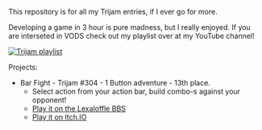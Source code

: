 This repository is for all my Trijam entries, if I ever go for more.

Developing a game in 3 hour is pure madness, but I really enjoyed. If you are interseted in VODS check out my playlist over at my YouTube channel! 

[![Trijam playlist](https://i.ytimg.com/vi/3apLUwfjeuc/maxresdefault.jpg?v=678b7ce6)](https://www.youtube.com/watch?v=3apLUwfjeuc&list=PLPSb7Xjlfm8dWKAvetmOgkf2_VYfZvWs0)

Projects:

- Bar Fight - Trijam #304 - 1 Button adventure - 13th place.
    - Select action from your action bar, build combo-s against your opponent!
    - [Play it on the Lexaloffle BBS](https://www.lexaloffle.com/bbs/?pid=160774#p)
    - [Play it on Itch.IO](https://achie.itch.io/bar-fight)
